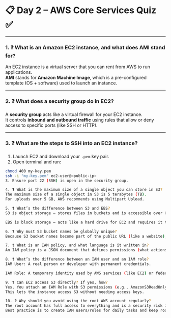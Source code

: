 # 📋 Day 2 – AWS Core Services Quiz ✅

---

### 1. ❓ What is an Amazon EC2 instance, and what does AMI stand for?

An EC2 instance is a virtual server that you can rent from AWS to run applications.  
**AMI** stands for **Amazon Machine Image**, which is a pre-configured template (OS + software) used to launch an instance.

---

### 2. ❓ What does a security group do in EC2?

A **security group** acts like a virtual firewall for your EC2 instance.  
It controls **inbound and outbound traffic** using rules that allow or deny access to specific ports (like SSH or HTTP).

---

### 3. ❓ What are the steps to SSH into an EC2 instance?

1. Launch EC2 and download your `.pem` key pair.
2. Open terminal and run:
```bash
chmod 400 my-key.pem
ssh -i "my-key.pem" ec2-user@<public-ip>
3. Ensure port 22 (SSH) is open in the security group.

4. ❓ What is the maximum size of a single object you can store in S3?
The maximum size of a single object in S3 is 5 terabytes (TB).
For uploads over 5 GB, AWS recommends using Multipart Upload.

5. ❓ What’s the difference between S3 and EBS?
S3 is object storage — stores files in buckets and is accessible over HTTP.

EBS is block storage — acts like a hard drive for EC2 and requires it to be attached to an instance.

6. ❓ Why must S3 bucket names be globally unique?
Because S3 bucket names become part of the public URL (like a website), AWS enforces global uniqueness across all regions and accounts to avoid conflicts.

7. ❓ What is an IAM policy, and what language is it written in?
An IAM policy is a JSON document that defines permissions (what actions are allowed or denied) on AWS resources for users, groups, or roles.

8. ❓ What’s the difference between an IAM user and an IAM role?
IAM User: A real person or developer with permanent credentials.

IAM Role: A temporary identity used by AWS services (like EC2) or federated users — it assumes permissions based on trust relationships.

9. ❓ Can EC2 access S3 directly? If yes, how?
Yes. You attach an IAM Role with S3 permissions (e.g., AmazonS3ReadOnlyAccess) to the EC2 instance.
This lets the instance access S3 without needing access keys.

10. ❓ Why should you avoid using the root AWS account regularly?
The root account has full access to everything and is a security risk if compromised.
Best practice is to create IAM users/roles for daily tasks and keep root access locked down (with MFA enabled).

